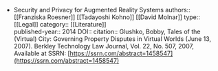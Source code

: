 - Security and Privacy for Augmented Reality Systems
  authors:: [[Franziska Roesner]] [[Tadayoshi Kohno]] [[David Molnar]]
  type:: [[Legal]] 
  category:: [[Literature]]  
  published-year:: 2014
  DOI::
  citation:: Glushko, Bobby, Tales of the (Virtual) City: Governing Property Disputes in Virtual Worlds (June 13, 2007). Berkley Technology Law Journal, Vol. 22, No. 507, 2007, Available at SSRN: [https://ssrn.com/abstract=1458547](https://ssrn.com/abstract=1458547)